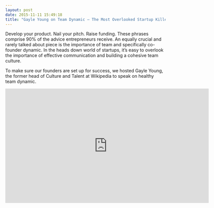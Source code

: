 ```yaml
---
layout: post
date: 2015-11-11 15:49:18
title: "Gayle Young on Team Dynamic – The Most Overlooked Startup Killer"
---
```

Develop your product. Nail your pitch. Raise funding. These phrases comprise 90% of the advice entrepreneurs receive. An equally crucial and rarely talked about piece is the importance of team and specifically co-founder dynamic. In the heads down world of startups, it’s easy to overlook the importance of effective communication and building a cohesive team culture.

<!--break-->

To make sure our founders are set up for success, we hosted Gayle Young, the former head of Culture and Talent at Wikipedia to speak on healthy team dynamic. 

<div class="flex-video"><iframe width="640" height="360" src="https://www.youtube.com/embed/C_FPLLSeljM?showinfo=0" frameborder="0" allowfullscreen></iframe></div>
